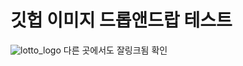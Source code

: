 # 깃헙 이미지 드롭앤드랍 테스트
![lotto_logo](https://user-images.githubusercontent.com/70330124/158827336-444de892-f1a3-4817-a77c-4e2866bbd126.jpg)
다른 곳에서도 잘링크됨 확인

<!--stackedit_data:
eyJoaXN0b3J5IjpbLTEzODcwMjEwM119
-->